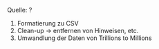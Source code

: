 Quelle: ?
1. Formatierung zu CSV
2. Clean-up -> entfernen von Hinweisen, etc.
2. Umwandlung der Daten von Trillions to Millions